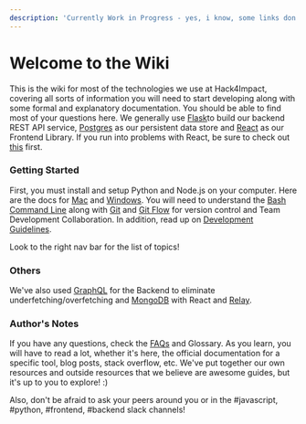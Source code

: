 ```yaml
---
description: 'Currently Work in Progress - yes, i know, some links don''t work'
---
```


# Welcome to the Wiki

This is the wiki for most of the technologies we use at Hack4Impact, covering all sorts of information you will need to start developing along with some formal and explanatory documentation. You should be able to find most of your questions here. We generally use [Flask](https://github.com/hack4impact-uiuc/wiki/wiki/Flask-Intro)to build our backend REST API service, [Postgres](https://github.com/hack4impact-uiuc/wiki/wiki/) as our persistent data store and [React](https://github.com/hack4impact-uiuc/wiki/wiki/React) as our Frontend Library. If you run into problems with React, be sure to check out [this](https://github.com/hack4impact-uiuc/wiki/wiki/Common-React-Anti-Patterns-and-Debugging) first.

### Getting Started

First, you must install and setup Python and Node.js on your computer. Here are the docs for [Mac](https://github.com/hack4impact-uiuc/wiki/wiki/Mac-Setup) and [Windows](https://github.com/hack4impact-uiuc/wiki/wiki/Windows-Subsystem-for-Linux-Setup). You will need to understand the [Bash Command Line](https://github.com/hack4impact-uiuc/wiki/wiki/Command-Line) along with [Git](https://github.com/hack4impact-uiuc/wiki/wiki/Git-Reference-Guide) and [Git Flow](https://github.com/hack4impact-uiuc/wiki/wiki/Git-Reference-Guide) for version control and Team Development Collaboration. In addition, read up on [Development Guidelines](https://github.com/hack4impact-uiuc/wiki/wiki/Development-Guidelines).

Look to the right nav bar for the list of topics!

### Others

We've also used [GraphQL](https://github.com/hack4impact-uiuc/wiki/wiki/) for the Backend to eliminate underfetching/overfetching and [MongoDB](https://github.com/hack4impact-uiuc/wiki/wiki/) with React and [Relay](https://github.com/hack4impact-uiuc/wiki/wiki/).

### Author's Notes

If you have any questions, check the [FAQs](https://github.com/hack4impact-uiuc/wiki/wiki/FAQs) and Glossary. As you learn, you will have to read a lot, whether it's here, the official documentation for a specific tool, blog posts, stack overflow, etc. We've put together our own resources and outside resources that we believe are awesome guides, but it's up to you to explore! :\)

Also, don't be afraid to ask your peers around you or in the \#javascript, \#python, \#frontend, \#backend slack channels!

